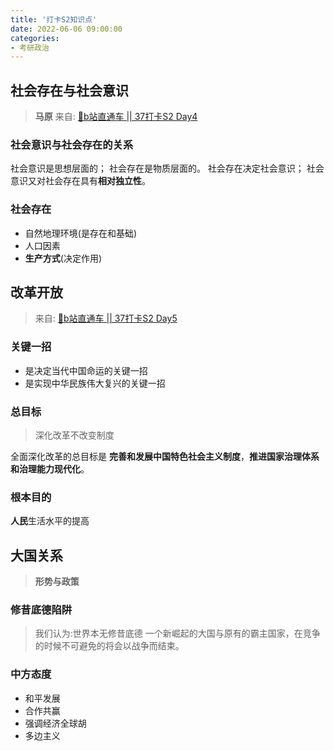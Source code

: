 ```yaml
---
title: '打卡S2知识点'
date: 2022-06-06 09:00:00
categories:
- 考研政治
---
```


<!-- ttoc -->

## 社会存在与社会意识

> **马原**
> 来自: [🚌b站直通车 || 37打卡S2 Day4](https://www.bilibili.com/video/BV1ct4y1W7Uj)

### 社会意识与社会存在的关系

社会意识是思想层面的；
社会存在是物质层面的。
社会存在决定社会意识；
社会意识又对社会存在具有**相对独立性**。

### 社会存在

- 自然地理环境(是存在和基础)
- 人口因素
- **生产方式**(决定作用)

## 改革开放

> 来自: [🚌b站直通车 || 37打卡S2 Day5](https://www.bilibili.com/video/BV15a411L7Wj)

### 关键一招

- 是决定当代中国命运的关键一招
- 是实现中华民族伟大复兴的关键一招

### 总目标

> 深化改革不改变制度

全面深化改革的总目标是
**完善和发展中国特色社会主义制度**，**推进国家治理体系和治理能力现代化**。

### 根本目的

**人民**生活水平的提高

## 大国关系

> **形势与政策**

### 修昔底德陷阱

> 我们认为:世界本无修昔底德
一个新崛起的大国与原有的霸主国家，在竞争的时候不可避免的将会以战争而结束。

### 中方态度

- 和平发展
- 合作共赢
- 强调经济全球胡
- 多边主义

